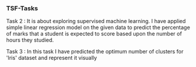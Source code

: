 ### TSF-Tasks
Task 2 : It is about exploring supervised machine learning. I have applied simple linear regression model on the given data to predict the percentage of marks that a student is expected to score based upon the number of hours they studied.

Task 3 : In this task I have predicted the optimum number of clusters for 'Iris' dataset and represent it visually
